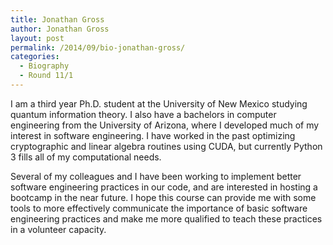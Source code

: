 ```yaml
---
title: Jonathan Gross
author: Jonathan Gross
layout: post
permalink: /2014/09/bio-jonathan-gross/
categories:
  - Biography
  - Round 11/1
---
```

I am a third year Ph.D. student at the University of New Mexico studying quantum information theory. I also have a bachelors in computer engineering from the University of Arizona, where I developed much of my interest in software engineering. I have worked in the past optimizing cryptographic and linear algebra routines using CUDA, but currently Python 3 fills all of my computational needs.

Several of my colleagues and I have been working to implement better software engineering practices in our code, and are interested in hosting a bootcamp in the near future. I hope this course can provide me with some tools to more effectively communicate the importance of basic software engineering practices and make me more qualified to teach these practices in a volunteer capacity.